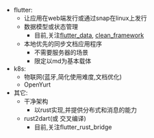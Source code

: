 * flutter:
  + 让应用在web端发行或通过snap在linux上发行
  + 数据模型或状态管理
    + 目前,关注[flutter_data](https://pub.flutter-io.cn/packages/flutter_data), [clean_framework](https://pub.flutter-io.cn/packages/clean_framework)
  + 本地优先的同步文档应用程序
    + 不需要服务器的场景
    + 限定以md为基本载体
* k8s:
  + 物联网(蓝牙,简化使用难度,文档优化)
  + OpenYurt
* 其它:
  + 干净架构
    + 以rust实现,并提供分布式和消息的能力
  + rust2dart(或 交叉编译)
    + 目前,关注flutter_rust_bridge